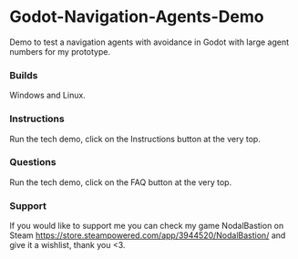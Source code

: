 # Godot-Navigation-Agents-Demo
Demo to test a navigation agents with avoidance in Godot with large agent numbers for my prototype.

### Builds
Windows and Linux.

### Instructions
Run the tech demo, click on the Instructions button at the very top.

### Questions
Run the tech demo, click on the FAQ button at the very top.

### Support
If you would like to support me you can check my game NodalBastion on Steam https://store.steampowered.com/app/3944520/NodalBastion/ and give it a wishlist, thank you <3.
